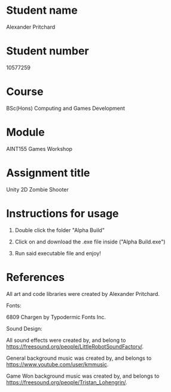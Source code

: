 # Student name

Alexander Pritchard 

# Student number
10577259

# Course

BSc(Hons) Computing and Games Development

# Module

AINT155 Games Workshop

# Assignment title

Unity 2D Zombie Shooter

# Instructions for usage

1. Double click the folder "Alpha Build"

2. Click on and download the .exe file inside ("Alpha Build.exe")

3. Run said executable file and enjoy!

# References

All art and code libraries were created by Alexander Pritchard.


Fonts:

6809 Chargen by Typodermic Fonts Inc.


Sound Design:

All sound effects were created by, and belong to https://freesound.org/people/LittleRobotSoundFactory/.

General background music was created by, and belongs to https://www.youtube.com/user/kmmusic.

Game Won background music was created by, and belongs to https://freesound.org/people/Tristan_Lohengrin/.
